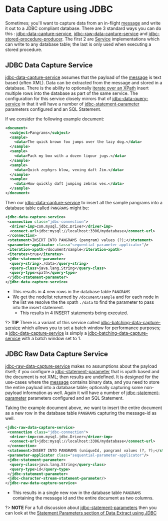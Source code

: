 # Data Capture using JDBC

Sometimes; you'll want to capture data from an in-flight [message][AdaptrisMessage] and write it out to a JDBC compliant database. There are 3 standard ways you can do this : [jdbc-data-capture-service][], [jdbc-raw-data-capture-service][] and [jdbc-stored-procedure-producer][]. The first 2 are [Service][] implementations which can write to any database table; the last is only used when executing a stored procedure.

## JDBC Data Capture Service ##

[jdbc-data-capture-service][] assumes that the payload of the [message][AdaptrisMessage] is text based (often XML). Data can be extracted from the message and stored in a database. There is the ability to optionally [iterate over an XPath][] insert multiple rows into the database as part of the same service. The configuration for this service closely mirrors that of [jdbc-data-query-service][] in that it will have a number of [jdbc-statement-parameter][] parameters configured and an SQL Statement.

If we consider the following example document:

```xml
<document>
  <subject>Pangrams</subject>
  <sample>
    <data>The quick brown fox jumps over the lazy dog.</data>
  </sample>
  <sample>
    <data>Pack my box with a dozen liqour jugs.</data>
  </sample>
  <sample>
    <data>Quick zephyrs blow, vexing daft Jim.</data>
  </sample>
  <sample>
    <data>How quickly daft jumping zebras vex.</data>
  </sample>
</document>
```

Then our [jdbc-data-capture-service][] to insert all the sample pangrams into a database table called `PANGRAMS` might be:

```xml
<jdbc-data-capture-service>
 <connection class="jdbc-connection">
  <driver-imp>com.mysql.jdbc.Driver</driver-imp>
  <connect-url>jdbc:mysql://localhost:3306/mydatabase</connect-url>
 </connection>
 <statement>INSERT INTO PANGRAMS (pangram) values (?);</statement>
 <parameter-applicator class="sequential-parameter-applicator"/>
 <iteration-xpath>/document/sample</iteration-xpath>
 <iterates>true</iterates>
 <jdbc-statement-parameter>
  <query-string>./data</query-string>
  <query-class>java.lang.String</query-class>
  <query-type>xpath</query-type>
 </jdbc-statement-parameter>
</jdbc-data-capture-service>
```

- This results in 4 new rows in the database table `PANGRAMS`
- We get the nodelist returned by `/document/sample` and for each node in the list we resolve the the xpath `./data` to find the parameter to pass into the insert statement.
   - This results in 4 INSERT statements being executed.

?> **TIP** There is a variant of this service called [jdbc-batching-data-capture-service][] which allows you to set a batch window for performance purposes; a [jdbc-data-capture-service][] is simply a [jdbc-batching-data-capture-service][] with a batch window set to 1.

## JDBC Raw Data Capture Service ##

[jdbc-raw-data-capture-service][] makes no assumptions about the payload itself; if you configure a [jdbc-statement-parameter][] that is xpath based and the document is not XML; then results are undefined. It is designed for the use-cases where the [message][AdaptrisMessage] contains binary data, and you need to store the entire payload into a database table; optionally capturing some non-payload information as well. Again it will have a number of [jdbc-statement-parameter][] parameters configured and an SQL Statement.

Taking the example document above, we want to insert the entire document as a new row in the database table `PANGRAMS` capturing the message-id as well.

```xml
<jdbc-raw-data-capture-service>
 <connection class="jdbc-connection">
  <driver-imp>com.mysql.jdbc.Driver</driver-imp>
  <connect-url>jdbc:mysql://localhost:3306/mydatabase</connect-url>
 </connection>
 <statement>INSERT INTO PANGRAMS (uniqueId, pangram) values (?, ?);</statement>
 <parameter-applicator class="sequential-parameter-applicator"/>
 <jdbc-statement-parameter>
  <query-class>java.lang.String</query-class>
  <query-type>id</query-type>
 </jdbc-statement-parameter>
 <jdbc-character-stream-statement-parameter/>
</jdbc-raw-data-capture-service>
```

- This results in a single new row in the database table `PANGRAMS` containing the message id and the entire document as two columns.

?> **NOTE** For a full discussion about [jdbc-statement-parameters][jdbc-statement-parameter] then you can look at the [Statement Parameters section of Data Extract using JDBC](/pages/cookbook/cookbook-jdbc-data-query#statement-parameters)

[jdbc-data-capture-service]: https://nexus.adaptris.net/nexus/content/sites/javadocs/com/adaptris/interlok-core/3.11-SNAPSHOT/com/adaptris/core/services/jdbc/JdbcDataCaptureService.html
[jdbc-raw-data-capture-service]: https://nexus.adaptris.net/nexus/content/sites/javadocs/com/adaptris/interlok-core/3.11-SNAPSHOT/com/adaptris/core/services/jdbc/raw/JdbcRawDataCaptureService.html
[jdbc-stored-procedure-producer]: https://nexus.adaptris.net/nexus/content/sites/javadocs/com/adaptris/interlok-core/3.11-SNAPSHOT/com/adaptris/core/jdbc/JdbcStoredProcedureProducer.html
[Service]: https://nexus.adaptris.net/nexus/content/sites/javadocs/com/adaptris/interlok-core/3.11-SNAPSHOT/com/adaptris/core/Service.html
[AdaptrisMessage]: https://nexus.adaptris.net/nexus/content/sites/javadocs/com/adaptris/interlok-core/3.11-SNAPSHOT/com/adaptris/core/AdaptrisMessage.html
[iterate over an XPath]: https://nexus.adaptris.net/nexus/content/sites/javadocs/com/adaptris/interlok-core/3.11-SNAPSHOT/com/adaptris/core/services/jdbc/JdbcDataCaptureService.html#setIterates-java.lang.Boolean-
[jdbc-data-query-service]: https://nexus.adaptris.net/nexus/content/sites/javadocs/com/adaptris/interlok-core/3.11-SNAPSHOT/com/adaptris/core/services/jdbc/JdbcDataQueryService.html
[jdbc-statement-parameter]: https://nexus.adaptris.net/nexus/content/sites/javadocs/com/adaptris/interlok-core/3.11-SNAPSHOT/com/adaptris/core/services/jdbc/StatementParameter.html
[jdbc-batching-data-capture-service]: https://nexus.adaptris.net/nexus/content/sites/javadocs/com/adaptris/interlok-core/3.11-SNAPSHOT/com/adaptris/core/services/jdbc/JdbcBatchingDataCaptureService.html
